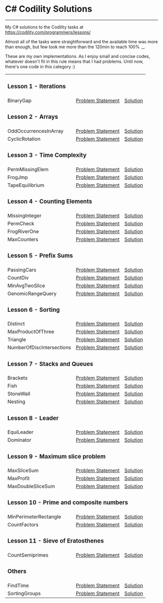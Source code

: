 # C# Codility Solutions
-----------------

My C# solutions to the Codility tasks at https://codility.com/programmers/lessons/

Almost all of the tasks were straightforward and the available time was more than enough, but few took me more than the 120min to reach 100% ._.

These are my own implementations. As I enjoy small and concise codes, whatever doesn't fit in this rule means that I had problems. Until now, there's one code in this category :)

<table>
    <tr>
        <td colspan="3"><h3>Lesson 1 - Iterations</h3></td>
    </tr>
    <tr>
        <td>BinaryGap</td>
        <td><a href="Lesson%201%20-%20Iterations/BinaryGap.md">Problem Statement</a></td>
        <td><a href="Lesson%201%20-%20Iterations/BinaryGap.cs">Solution</a></td>
    </tr>
    <tr>
        <td colspan="3"><h3>Lesson 2 - Arrays</h3></td>
    </tr>
    <tr>
        <td>OddOccurrencesInArray</td>
        <td><a href="Lesson%202%20-%20Arrays/OddOccurrencesInArray.md">Problem Statement</a></td>
        <td><a href="Lesson%202%20-%20Arrays/OddOccurrencesInArray.cs">Solution</a></td>
    </tr>
    <tr>
        <td>CyclicRotation</td>
        <td><a href="Lesson%202%20-%20Arrays/CyclicRotation.md">Problem Statement</a></td>
        <td><a href="Lesson%202%20-%20Arrays/CyclicRotation.cs">Solution</a></td>
    </tr>
    <tr>
        <td colspan="3"><h3>Lesson 3 - Time Complexity</h3></td>
    </tr>
    <tr>
        <td>PermMissingElem</td>
        <td><a href="Lesson%203%20-%20Time%20Complexity/PermMissingElem.md">Problem Statement</a></td>
        <td><a href="Lesson%203%20-%20Time%20Complexity/PermMissingElem.cs">Solution</a></td>
    </tr>
    <tr>
        <td>FrogJmp</td>
        <td><a href="Lesson%203%20-%20Time%20Complexity/FrogJmp.md">Problem Statement</a></td>
        <td><a href="Lesson%203%20-%20Time%20Complexity/FrogJmp.cs">Solution</a></td>
    </tr>
    <tr>
        <td>TapeEquilibrium</td>
        <td><a href="Lesson%203%20-%20Time%20Complexity/TapeEquilibrium.md">Problem Statement</a></td>
        <td><a href="Lesson%203%20-%20Time%20Complexity/TapeEquilibrium.cs">Solution</a></td>
    </tr>
    <tr>
        <td colspan="3"><h3>Lesson 4 - Counting Elements</h3></td>
    </tr>
    <tr>
        <td>MissingInteger</td>
        <td><a href="Lesson%204%20-%20Counting%20Elements/MissingInteger.md">Problem Statement</a></td>
        <td><a href="Lesson%204%20-%20Counting%20Elements/MissingInteger.cs">Solution</a></td>
    </tr>
    <tr>
        <td>PermCheck</td>
        <td><a href="Lesson%204%20-%20Counting%20Elements/PermCheck.md">Problem Statement</a></td>
        <td><a href="Lesson%204%20-%20Counting%20Elements/PermCheck.cs">Solution</a></td>
    </tr>
    <tr>
        <td>FrogRiverOne</td>
        <td><a href="Lesson%204%20-%20Counting%20Elements/FrogRiverOne.md">Problem Statement</a></td>
        <td><a href="Lesson%204%20-%20Counting%20Elements/FrogRiverOne.cs">Solution</a></td>
    </tr>
    <tr>
        <td>MaxCounters</td>
        <td><a href="Lesson%204%20-%20Counting%20Elements/MaxCounters.md">Problem Statement</a></td>
        <td><a href="Lesson%204%20-%20Counting%20Elements/MaxCounters.cs">Solution</a></td>
    </tr>
    <tr>
        <td colspan="3"><h3>Lesson 5 - Prefix Sums</h3></td>
    </tr>
    <tr>
        <td>PassingCars</td>
        <td><a href="Lesson%205%20-%20Prefix%20Sums/PassingCars.md">Problem Statement</a></td>
        <td><a href="Lesson%205%20-%20Prefix%20Sums/PassingCars.cs">Solution</a></td>
    </tr>
    <tr>
        <td>CountDiv</td>
        <td><a href="Lesson%205%20-%20Prefix%20Sums/CountDiv.md">Problem Statement</a></td>
        <td><a href="Lesson%205%20-%20Prefix%20Sums/CountDiv.cs">Solution</a></td>
    </tr>
    <tr>
        <td>MinAvgTwoSlice</td>
        <td><a href="Lesson%205%20-%20Prefix%20Sums/MinAvgTwoSlice.md">Problem Statement</a></td>
        <td><a href="Lesson%205%20-%20Prefix%20Sums/MinAvgTwoSlice.cs">Solution</a></td>
    </tr>
    <tr>
        <td>GenomicRangeQuery</td>
        <td><a href="Lesson%205%20-%20Prefix%20Sums/GenomicRangeQuery.md">Problem Statement</a></td>
        <td><a href="Lesson%205%20-%20Prefix%20Sums/GenomicRangeQuery.cs">Solution</a></td>
    </tr>
    <tr>
        <td colspan="3"><h3>Lesson 6 - Sorting</h3></td>
    </tr>
    <tr>
        <td>Distinct</td>
        <td><a href="Lesson%206%20-%20Sorting/Distinct.md">Problem Statement</a></td>
        <td><a href="Lesson%206%20-%20Sorting/Distinct.cs">Solution</a></td>
    </tr>
    <tr>
        <td>MaxProductOfThree</td>
        <td><a href="Lesson%206%20-%20Sorting/MaxProductOfThree.md">Problem Statement</a></td>
        <td><a href="Lesson%206%20-%20Sorting/MaxProductOfThree.cs">Solution</a></td>
    </tr>
    <tr>
        <td>Triangle</td>
        <td><a href="Lesson%206%20-%20Sorting/Triangle.md">Problem Statement</a></td>
        <td><a href="Lesson%206%20-%20Sorting/Triangle.cs">Solution</a></td>
    </tr>
    <tr>
        <td>NumberOfDiscIntersections</td>
        <td><a href="Lesson%206%20-%20Sorting/NumberOfDiscIntersections.md">Problem Statement</a></td>
        <td><a href="Lesson%206%20-%20Sorting/NumberOfDiscIntersections.cs">Solution</a></td>
    </tr>
    <tr>
        <td colspan="3"><h3>Lesson 7 - Stacks and Queues</h3></td>
    </tr>
    <tr>
        <td>Brackets</td>
        <td><a href="Lesson%207%20-%20Stacks%20and%20Queues/Brackets.md">Problem Statement</a></td>
        <td><a href="Lesson%207%20-%20Stacks%20and%20Queues/Brackets.cs">Solution</a></td>
    </tr>
    <tr>
        <td>Fish</td>
        <td><a href="Lesson%207%20-%20Stacks%20and%20Queues/Fish.md">Problem Statement</a></td>
        <td><a href="Lesson%207%20-%20Stacks%20and%20Queues/Fish.cs">Solution</a></td>
    </tr>
    <tr>
        <td>StoneWall</td>
        <td><a href="Lesson%207%20-%20Stacks%20and%20Queues/StoneWall.md">Problem Statement</a></td>
        <td><a href="Lesson%207%20-%20Stacks%20and%20Queues/StoneWall.cs">Solution</a></td>
    </tr>
    <tr>
        <td>Nesting</td>
        <td><a href="Lesson%207%20-%20Stacks%20and%20Queues/Nesting.md">Problem Statement</a></td>
        <td><a href="Lesson%207%20-%20Stacks%20and%20Queues/Nesting.cs">Solution</a></td>
    </tr>
     <tr>
        <td colspan="3"><h3>Lesson 8 - Leader</h3></td>
    </tr>
    <tr>
        <td>EquiLeader</td>
        <td><a href="Lesson%208%20-%20Leader/EquiLeader.md">Problem Statement</a></td>
        <td><a href="Lesson%208%20-%20Leader/EquiLeader.cs">Solution</a></td>
    </tr>
    <tr>
        <td>Dominator</td>
        <td><a href="Lesson%208%20-%20Leader/Dominator.md">Problem Statement</a></td>
        <td><a href="Lesson%208%20-%20Leader/Dominator.cs">Solution</a></td>
    </tr>
    <tr>
        <td colspan="3"><h3>Lesson 9 - Maximum slice problem</h3></td>
    </tr>
    <tr>
        <td>MaxSliceSum</td>
        <td><a href="Lesson%209%20-%20Maximum%20slice%20problem/MaxSliceSum.md">Problem Statement</a></td>
        <td><a href="Lesson%209%20-%20Maximum%20slice%20problem/MaxSliceSum.cs">Solution</a></td>
    </tr>
    <tr>
        <td>MaxProfit</td>
        <td><a href="Lesson%209%20-%20Maximum%20slice%20problem/MaxProfit.md">Problem Statement</a></td>
        <td><a href="Lesson%209%20-%20Maximum%20slice%20problem/MaxProfit.cs">Solution</a></td>
    </tr>
    <tr>
        <td>MaxDoubleSliceSum</td>
        <td><a href="Lesson%209%20-%20Maximum%20slice%20problem/MaxDoubleSliceSum.md">Problem Statement</a></td>
        <td><a href="Lesson%209%20-%20Maximum%20slice%20problem/MaxDoubleSliceSum.cs">Solution</a></td>
    </tr>
    <tr>
        <td colspan="3"><h3>Lesson 10 - Prime and composite numbers</h3></td>
    </tr>
    <tr>
        <td>MinPerimeterRectangle</td>
        <td><a href="Lesson%2010%20-%20Prime%20and%20composite%20numbers/MinPerimeterRectangle.md">Problem Statement</a></td>
        <td><a href="Lesson%2010%20-%20Prime%20and%20composite%20numbers/MinPerimeterRectangle.cs">Solution</a></td>
    </tr>
    <tr>
        <td>CountFactors</td>
        <td><a href="Lesson%2010%20-%20Prime%20and%20composite%20numbers/CountFactors.md">Problem Statement</a></td>
        <td><a href="Lesson%2010%20-%20Prime%20and%20composite%20numbers/CountFactors.cs">Solution</a></td>
    </tr>
    <tr>
        <td colspan="3"><h3>Lesson 11 - Sieve of Eratosthenes</h3></td>
    </tr>
    <tr>
        <td>CountSemiprimes</td>
        <td><a href="Lesson%2011%20-%20Sieve%20of%20Eratosthenes/CountSemiprimes.md">Problem Statement</a></td>
        <td><a href="Lesson%2011%20-%20Sieve%20of%20Eratosthenes/CountSemiprimes.cs">Solution</a></td>
    </tr>
    <tr>
        <td colspan="3"><h3>Others</h3></td>
    </tr>
    <tr>
        <td>FindTime</td>
        <td><a href="Miscellaneous/find-time.md">Problem Statement</a></td>
        <td><a href="Miscellaneous/find-time.cs">Solution</a></td>
    </tr>
    <tr>
        <td>SortingGroups</td>
        <td><a href="Miscellaneous/sorting-groups.md">Problem Statement</a></td>
        <td><a href="Miscellaneous/sorting-groups.cs">Solution</a></td>
    </tr>
</table>
